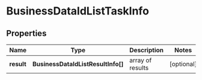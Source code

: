 # BusinessDataIdListTaskInfo

## Properties

| Name | Type | Description | Notes |
|------------ | ------------- | ------------- | -------------|
**result** | **BusinessDataIdListResultInfo[]** | array of results |[optional]|